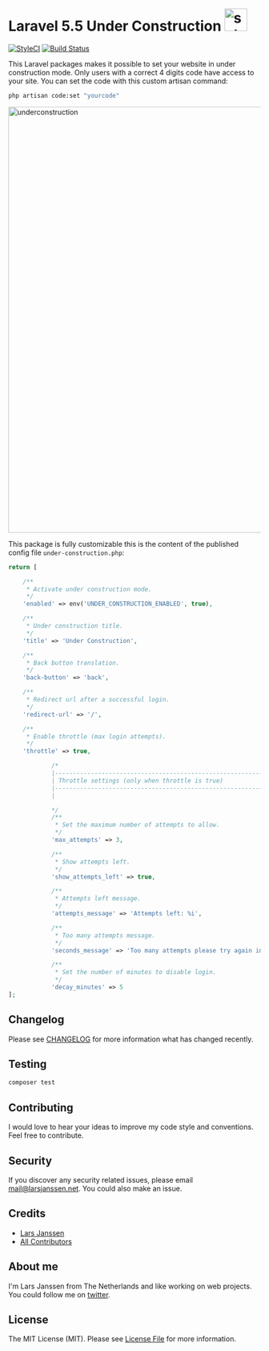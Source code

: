 # Laravel 5.5 Under Construction <img width="45" alt="schermafbeelding 2017-09-27 om 23 08 12" src="https://user-images.githubusercontent.com/7254997/30937972-c9632d04-a3d8-11e7-87f3-c44ce2b86d24.png">

[![StyleCI](https://styleci.io/repos/104500164/shield)](https://styleci.io/repos/104500164)
[![Build Status](https://scrutinizer-ci.com/g/larsjanssen6/underconstruction/badges/build.png?b=master)](https://scrutinizer-ci.com/g/larsjanssen6/underconstruction/build-status/master)

This Laravel packages makes it possible to set your website in under construction mode. Only users with a correct 4 digits code have access to your site. You can set the code with this custom artisan command:

``` bash
php artisan code:set "yourcode"
```

<img width="850" alt="underconstruction" src="https://user-images.githubusercontent.com/7254997/30869205-d96d9962-a2e0-11e7-9044-0a7ff708e6c3.png">

This package is fully customizable this is the content of the published config file `under-construction.php`:

```php
return [

    /**
     * Activate under construction mode.
     */
    'enabled' => env('UNDER_CONSTRUCTION_ENABLED', true),

    /**
     * Under construction title.
     */
    'title' => 'Under Construction',

    /**
     * Back button translation.
     */
    'back-button' => 'back',

    /**
     * Redirect url after a successful login.
     */
    'redirect-url' => '/',

    /**
     * Enable throttle (max login attempts).
     */
    'throttle' => true,

            /*
            |--------------------------------------------------------------------------
            | Throttle settings (only when throttle is true)
            |--------------------------------------------------------------------------
            |

            */
            /**
             * Set the maximum number of attempts to allow.
             */
            'max_attempts' => 3,

            /**
             * Show attempts left.
             */
            'show_attempts_left' => true,

            /**
             * Attempts left message.
             */
            'attempts_message' => 'Attempts left: %i',

            /**
             * Too many attempts message.
             */
            'seconds_message' => 'Too many attempts please try again in %i seconds.',

            /**
             * Set the number of minutes to disable login.
             */
            'decay_minutes' => 5
];
```

## Changelog

Please see [CHANGELOG](CHANGELOG.md) for more information what has changed recently.

## Testing

``` bash
composer test
```

## Contributing

I would love to hear your ideas to improve my code style and conventions. Feel free to contribute.

## Security

If you discover any security related issues, please email mail@larsjanssen.net. You could also make an issue. 

## Credits

- [Lars Janssen](https://github.com/larsjanssen6)
- [All Contributors](../../contributors)

## About me
I'm Lars Janssen from The Netherlands and like working on web projects. You could
follow me on <a href="https://twitter.com/larsjansse">twitter</a>.

## License

The MIT License (MIT). Please see [License File](LICENSE.md) for more information.
